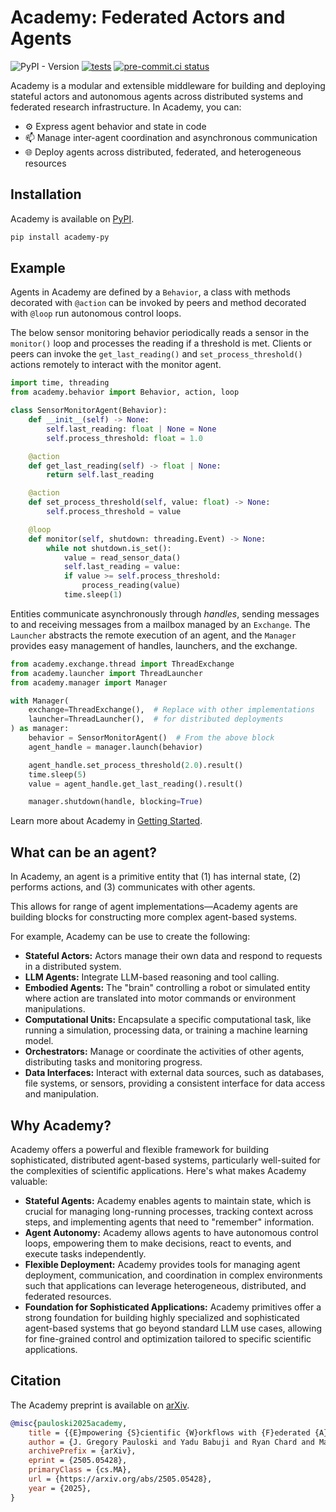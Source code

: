 # Academy: Federated Actors and Agents

![PyPI - Version](https://img.shields.io/pypi/v/academy-py)
[![tests](https://github.com/proxystore/academy/actions/workflows/tests.yml/badge.svg)](https://github.com/proxystore/academy/actions)
[![pre-commit.ci status](https://results.pre-commit.ci/badge/github/proxystore/academy/main.svg)](https://results.pre-commit.ci/latest/github/proxystore/academy/main)

Academy is a modular and extensible middleware for building and deploying stateful actors and autonomous agents across distributed systems and federated research infrastructure.
In Academy, you can:

* ⚙️  Express agent behavior and state in code
* 📫 Manage inter-agent coordination and asynchronous communication
* 🌐 Deploy agents across distributed, federated, and heterogeneous resources

## Installation

Academy is available on [PyPI](https://pypi.org/project/academy-py/).

```bash
pip install academy-py
```

## Example

Agents in Academy are defined by a `Behavior`, a class with methods decorated with `@action` can be invoked by peers and method decorated with `@loop` run autonomous control loops.

The below sensor monitoring behavior periodically reads a sensor in the `monitor()` loop and processes the reading if a threshold is met.
Clients or peers can invoke the `get_last_reading()` and `set_process_threshold()` actions remotely to interact with the monitor agent.

```python
import time, threading
from academy.behavior import Behavior, action, loop

class SensorMonitorAgent(Behavior):
    def __init__(self) -> None:
        self.last_reading: float | None = None
        self.process_threshold: float = 1.0

    @action
    def get_last_reading(self) -> float | None:
        return self.last_reading

    @action
    def set_process_threshold(self, value: float) -> None:
        self.process_threshold = value

    @loop
    def monitor(self, shutdown: threading.Event) -> None:
        while not shutdown.is_set():
            value = read_sensor_data()
            self.last_reading = value:
            if value >= self.process_threshold:
                process_reading(value)
            time.sleep(1)
```

Entities communicate asynchronously through *handles*, sending messages to and receiving messages from a mailbox managed by an `Exchange`.
The `Launcher` abstracts the remote execution of an agent, and the `Manager` provides easy management of handles, launchers, and the exchange.

```python
from academy.exchange.thread import ThreadExchange
from academy.launcher import ThreadLauncher
from academy.manager import Manager

with Manager(
    exchange=ThreadExchange(),  # Replace with other implementations
    launcher=ThreadLauncher(),  # for distributed deployments
) as manager:
    behavior = SensorMonitorAgent()  # From the above block
    agent_handle = manager.launch(behavior)

    agent_handle.set_process_threshold(2.0).result()
    time.sleep(5)
    value = agent_handle.get_last_reading().result()

    manager.shutdown(handle, blocking=True)
```

Learn more about Academy in [Getting Started](https://academy.proxystore.dev/latest/get-started).

## What can be an agent?

In Academy, an agent is a primitive entity that (1) has internal state, (2) performs actions, and (3) communicates with other agents.

This allows for range of agent implementations—Academy agents are building blocks for constructing more complex agent-based systems.

For example, Academy can be use to create the following:

* **Stateful Actors:** Actors manage their own data and respond to requests in a distributed system.
* **LLM Agents:** Integrate LLM-based reasoning and tool calling.
* **Embodied Agents:** The "brain" controlling a robot or simulated entity where action are translated into motor commands or environment manipulations.
* **Computational Units:** Encapsulate a specific computational task, like running a simulation, processing data, or training a machine learning model.
* **Orchestrators:** Manage or coordinate the activities of other agents, distributing tasks and monitoring progress.
* **Data Interfaces:** Interact with external data sources, such as databases, file systems, or sensors, providing a consistent interface for data access and manipulation.

## Why Academy?

Academy offers a powerful and flexible framework for building sophisticated, distributed agent-based systems, particularly well-suited for the complexities of scientific applications.
Here's what makes Academy valuable:

* **Stateful Agents:** Academy enables agents to maintain state, which is crucial for managing long-running processes, tracking context across steps, and implementing agents that need to "remember" information.
* **Agent Autonomy:** Academy allows agents to have autonomous control loops, empowering them to make decisions, react to events, and execute tasks independently.
* **Flexible Deployment:** Academy provides tools for managing agent deployment, communication, and coordination in complex environments such that applications can leverage heterogeneous, distributed, and federated resources.
* **Foundation for Sophisticated Applications:** Academy primitives offer a strong foundation for building highly specialized and sophisticated agent-based systems that go beyond standard LLM use cases, allowing for fine-grained control and optimization tailored to specific scientific applications.

## Citation

The Academy preprint is available on [arXiv](https://arxiv.org/abs/2505.05428).

```bibtex
@misc{pauloski2025academy,
    title = {{E}mpowering {S}cientific {W}orkflows with {F}ederated {A}gents},
    author = {J. Gregory Pauloski and Yadu Babuji and Ryan Chard and Mansi Sakarvadia and Kyle Chard and Ian Foster},
    archivePrefix = {arXiv},
    eprint = {2505.05428},
    primaryClass = {cs.MA},
    url = {https://arxiv.org/abs/2505.05428},
    year = {2025},
}
```
